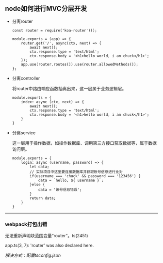 ## node如何进行MVC分层开发

- 分离router

  ```tsx
  const router = require('koa-router')();
  
  module.exports = (app) => {
      router.get('/', async(ctx, next) => {
          await next();
          ctx.response.type = 'text/html';
          ctx.response.body = '<h1>hello world, i am chuck</h1>';
      });
      app.use(router.routes()).use(router.allowedMethods());
  };
  ```

- 分离controller

  将router中路由响应函数抽离出来，这一层属于业务逻辑层。

  ```tsx
  module.exports = {
      index: async (ctx, next) => {
          await next();
          ctx.response.type = 'text/html';
          ctx.response.body = '<h1>hello world, i am chuck</h1>';
      }
  }
  ```

- 分离service

  这一层用于操作数据，如操作数据库、调用第三方接口获取数据等，属于数据访问层。

  ```tsx
  module.exports = {
      login: async (username, password) => {
          let data;
          // 实际项目中这里要连接数据库并获取账号信息进行比对
          if(username === 'chuck' && password === '123456') {
              data = `hello, ${ username }`;
          }else {
              data = '账号信息错误';
          }
          return data;
      }
  }
  ```

  

------

### webpack打包出错

无法重新声明块范围变量“router”。ts(2451)

app.ts(3, 7): 'router' was also declared here.

*解决方式：配置tsconfig.json*
